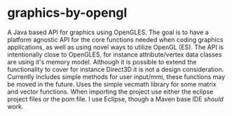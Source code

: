 # graphics-by-opengl
A Java based API for graphics using OpenGLES. The goal is to have a platform agnostic API for the core functions needed when coding graphics applications, as well as using novel ways to utilize OpenGL (ES).
The API is intentionally close to OpenGLES, for instance attribute/vertex data classes are using it's memory model. 
Although it is possible to extend the functionality to cover for instance Direct3D it is not a design consideration.
Currently includes simple methods for user input/mmi, these functions may be moved in the future. 
Uses the simple vecmath library for some matrix and vector functions.
When importing the project use either the eclipse project files or the pom file. I use Eclipse, though a Maven base IDE _should_ work.